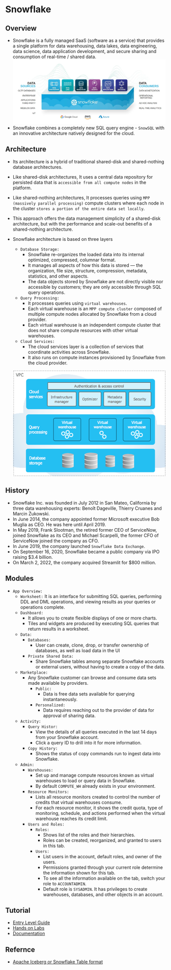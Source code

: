 # Snowflake

## Overview
- Snowflake is a fully managed SaaS (software as a service) that provides a single platform for data warehousing, data lakes, data engineering, data science, data application development, and secure sharing and consumption of real-time / shared data.
  ![](00-images/snowflake_overview.png)
- Snowflake combines a completely new SQL query engine - `SnowSQL` with an innovative architecture natively designed for the cloud.

## Architecture
- Its architecture is a hybrid of traditional shared-disk and shared-nothing database architectures.
- Like shared-disk architectures, It uses a central data repository for persisted data that is `accessible from all compute nodes` in the platform.
- Like shared-nothing architectures, It processes queries using `MPP (massively parallel processing)` compute clusters where each node in the cluster `stores a portion of the entire data set locally`.
- This approach offers the data management simplicity of a shared-disk architecture, but with the performance and scale-out benefits of a shared-nothing architecture.
- Snowflake architecture is based on three layers
  - `Database Storage:`
    - Snowflake re-organizes the loaded data into its internal optimized, compressed, columnar format.
    - It manages all aspects of how this data is stored — the organization, file size, structure, compression, metadata, statistics, and other aspects.
    - The data objects stored by Snowflake are not directly visible nor accessible by customers; they are only accessible through SQL query operations.
  - `Query Processing:`
    - It processes queries using `virtual warehouses`.
    - Each virtual warehouse is an `MPP compute cluster` composed of multiple compute nodes allocated by Snowflake from a cloud provider.
    - Each virtual warehouse is an independent compute cluster that does not share compute resources with other virtual warehouses.
  - `Cloud Services:`
    - The cloud services layer is a collection of services that coordinate activities across Snowflake.
    - It also runs on compute instances provisioned by Snowflake from the cloud provider.

  ![](00-images/snowflake-architecture-overview.png)

## History
- Snowflake Inc. was founded in July 2012 in San Mateo, California by three data warehousing experts: Benoît Dageville, Thierry Cruanes and Marcin Żukowski.
- In June 2014, the company appointed former Microsoft executive Bob Muglia as CEO. He was here until April 2019.
- In May 2019, Frank Slootman, the retired former CEO of ServiceNow, joined Snowflake as its CEO and Michael Scarpelli, the former CFO of ServiceNow joined the company as CFO.
- In June 2019, the company launched `Snowflake Data Exchange`.
- On September 16, 2020, Snowflake became a public company via IPO raising $3.4 billion.
- On March 2, 2022, the company acquired Streamlit for $800 million.

## Modules
- `App Overview:`
  - `Worksheet:` It is an interface for submitting SQL queries, performing DDL and DML operations, and viewing results as your queries or operations complete.
  - `Dashboard:` 
    - It allows you to create flexible displays of one or more charts.
    - Tiles and widgets are produced by executing SQL queries that return results in a worksheet.
  - `Data:`
    - `Databases:` 
      - User can create, clone, drop, or transfer ownership of databases, as well as load data in the UI
    - `Private Shared Data:`
      - Share Snowflake tables among separate Snowflake accounts or external users, without having to create a copy of the data.
  - `Marketplace:`
    - Any Snowflake customer can browse and consume data sets made available by providers.
      - `Public:`
        - Data is free data sets available for querying instantaneously.
      - `Personalized:`
        - Data requires reaching out to the provider of data for approval of sharing data.
  - `Activity:`
    - `Query Histor:`
      - View the details of all queries executed in the last 14 days from your Snowflake account.
      - Click a query ID to drill into it for more information.
    - `Copy History:`
      - Shows the status of copy commands run to ingest data into Snowflake.
  - `Admin:`
    - `Warehouses:`
      - Set up and manage compute resources known as virtual warehouses to load or query data in Snowflake.
      - By default `COMPUTE_WH` already exists in your environment.
    - `Resource Monitors:`
      - Lists all resource monitors created to control the number of credits that virtual warehouses consume.
      - For each resource monitor, it shows the credit quota, type of monitoring, schedule, and actions performed when the virtual warehouse reaches its credit limit.
    - `Users and Roles:`
      - `Roles:`
        - Shows list of the roles and their hierarchies.
        - Roles can be created, reorganized, and granted to users in this tab.
      - `Users:`
        - List users in the account, default roles, and owner of the users.
        - Permissions granted through your current role determine the information shown for this tab.
        - To see all the information available on the tab, switch your role to `ACCOUNTADMIN`.
        - Default role is `SYSADMIN`. It has privileges to create warehouses, databases, and other objects in an account.

## Tutorial
- [Entry Level Guide](https://quickstarts.snowflake.com/guide/getting_started_with_snowflake/index.html#0)
- [Hands on Labs](https://www.snowflake.com/virtual-hands-on-lab/)
- [Documentation](https://docs.snowflake.com/)

## Refernce
- [Apache Iceberg or Snowflake Table format](https://medium.com/snowflake/apache-iceberg-or-snowflake-table-format-299eb9fb7b0c)